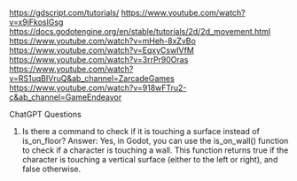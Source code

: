https://gdscript.com/tutorials/
https://www.youtube.com/watch?v=x9jFkosIGsg
https://docs.godotengine.org/en/stable/tutorials/2d/2d_movement.html
https://www.youtube.com/watch?v=mHeh-8xZvBo
https://www.youtube.com/watch?v=EqxyCswIVfM
https://www.youtube.com/watch?v=3rrPr90Oras
https://www.youtube.com/watch?v=RS1uqBIVruQ&ab_channel=ZarcadeGames
https://www.youtube.com/watch?v=918wFTru2-c&ab_channel=GameEndeavor

ChatGPT Questions
1. Is there a command to check if it is touching a surface instead of is_on_floor?
  Answer: Yes, in Godot, you can use the is_on_wall() function to check if a character is touching a wall. This function returns true if the character is touching a vertical surface (either to the left or right), and false otherwise.
